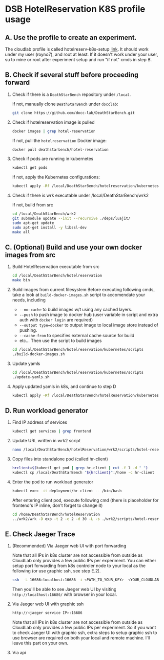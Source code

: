# DSB HotelReservation K8S profile usage

## A. Use the profile to create an experiment.

   The cloudlab profile is called hotelreserv-k8s-setup [link](https://www.cloudlab.us/p/Tracing-Pythia/hotelreserv-k8s-setup).
   It should work under my user (royno7), and root at least. If it doesn't work under your user, su to mine or root after experiment setup and run "if not" cmds in step B.

## B. Check if several stuff before proceeding forward

   1. Check if there is a `DeathStarBench` repository under `/local`.

      If not, manually clone `DeathStarBench` under `docclab`:

      ```bash
      git clone https://github.com/docc-lab/DeathStarBench.git
      ```

   2. Check if hotelreservation image is pulled

      ```bash
      docker images | grep hotel-reservation
      ```

      If not, pull the `hotelreservation` Docker image:

      ```bash
      docker pull deathstarbench/hotel-reservation
      ```

   3. Check if pods are running in kubernetes

      ```bash
      kubectl get pods
      ```

      If not, apply the Kubernetes configurations:

      ```bash
      kubectl apply -Rf /local/DeathStarBench/hotelreservation/kubernetes
      ```

   4. Check if there is wrk executable under /local/DeathStarBench/wrk2

      If not, build from src

      ```bash
      cd /local/DeathStarBench/wrk2
      git submodule update --init --recursive ./deps/luajit/
      sudo apt-get update
      sudo apt-get install -y libssl-dev
      make all
      ```

## C. (Optional) Build and use your own docker images from src

   1. Build HotelReservation executable from src

      ```bash
      cd /local/DeathStarBench/hotelreservation
      make bin
      ```

   2. Build images from current filesystem
      Before executing following cmds, take a look at `build-docker-images.sh` script to accomendate your needs, including
      - `--no-cache` to build images w/t using any cached layers.
      - `--push` to push image to docker hub (user variable in script and extra auth with `docker login` are required)
      - `--output type=docker` to output image to local image store instead of pushing.
      - `--cache-from` to specifies external cache source for build
      - etc...
      Then use the script to build images

      ```bash
      cd /local/DeathStarBench/hotelreservation/kubernetes/scripts
      ./build-docker-images.sh
      ```

   3. Update yamls

      ```bash
      cd /local/DeathStarBench/hotelreservation/kubernetes/scripts
      ./update-yamls.sh
      ```

   4. Apply updated yamls in k8s, and continue to step D

      ```bash
      kubectl apply -Rf /local/DeathStarBench/hotelReservation/kubernetes
      ```

## D. Run workload generator

   1. Find IP address of services

      ```bash
      kubectl get services | grep frontend
      ```

   2. Update URL written in wrk2 script

      ```bash
      nano /local/DeathStarBench/hotelReservation/wrk2/scripts/hotel-reservation/mixed-workload_type_1.lua
      ```

   3. Copy files into standalone pod (called hr-client)

      ```bash
      hrclient=$(kubectl get pod | grep hr-client | cut -f 1 -d " ")
      kubectl cp /local/DeathStarBench "${hrclient}":/home -c hr-client
      ```

   4. Enter the pod to run workload generator

      ```bash
      kubectl exec -it deployment/hr-client -- /bin/bash
      ```

      After entering client pod, execute following cmd (there is placeholder for frontend's IP inline, don't forget to change it)

      ```bash
      cd /home/DeathStarBench/hotelReservation
      ../wrk2/wrk -D exp -t 2 -c 2 -d 30 -L -s ./wrk2/scripts/hotel-reservation/mixed-workload_type_1.lua http://<FRONTEND_IP_IN_STEP_D.1>:5000 -R 2
      ```

## E. Check Jaeger Trace

   1. (Recommended) Via Jaeger web UI with port forwarding

      Note that all IPs in k8s cluster are not accessible from outside as CloudLab only provides a few public IPs per experiment.
      You can either setup port forwarding from k8s controler node to your local as the following (or use graphic ssh, see step E.2).

      ```bash
      ssh  -L 16686:localhost:16686 -i <PATH_TO_YOUR_KEY>  <YOUR_CLOUDLAB_USERID>@<HOST_FOR_NODE_0> ‘kubectl port-forward deployment/jaeger 16686:16686’
      ```

      Then you'll be able to see Jaeger web UI by visiting `http://localhost:16686/` with browser in your local.

   2. Via Jaeger web UI with graphic ssh

      ```bash
      http://<jaeger service IP>:16686
      ```

      Note that all IPs in k8s cluster are not accessible from outside as CloudLab only provides a few public IPs per experiment.
      So if you want to check Jaeger UI with graphic ssh, extra steps to setup graphic ssh to use browser are required on both your local and remote machine. I'll leave this part on your own.

   3. Via api
